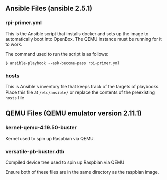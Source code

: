 ## Ansible Files (ansible 2.5.1)
### rpi-primer.yml
This is the Ansible script that installs docker and sets up the image to automatically boot into OpenBox. The QEMU instance must be running for it to work. 

The command used to run the script is as follows:

`$ ansible-playbook --ask-become-pass rpi-primer.yml` 

### hosts
This is Ansible's inventory file that keeps track of the targets of playbooks. Place this file at `/etc/ansible/` or replace the contents of the preexisting `hosts` file

## QEMU Files (QEMU emulator version 2.11.1)
### kernel-qemu-4.19.50-buster
Kernel used to spin up Raspbian via QEMU. 

### versatile-pb-buster.dtb
Compiled device tree used to spin up Raspbian via QEMU

Ensure both of these files are in the same directory as the raspbian image.
